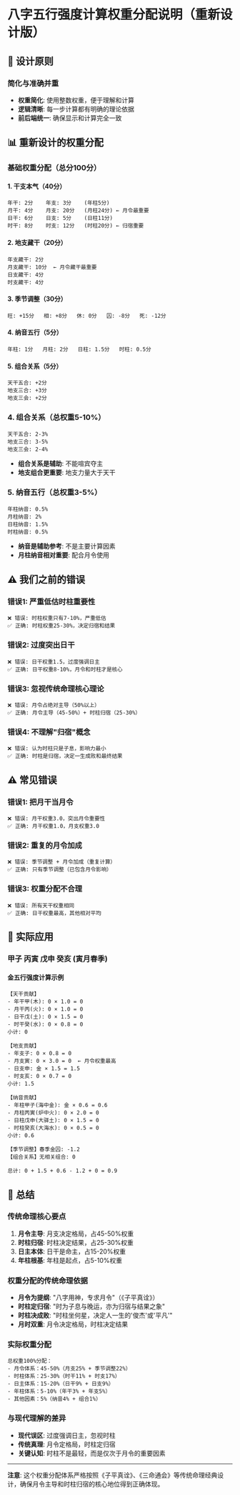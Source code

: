 # 八字五行强度计算权重分配说明（重新设计版）

## 🎯 **设计原则**

### **简化与准确并重**
- **权重简化**: 使用整数权重，便于理解和计算
- **逻辑清晰**: 每一步计算都有明确的理论依据
- **前后端统一**: 确保显示和计算完全一致

## 📊 **重新设计的权重分配**

### **基础权重分配（总分100分）**

#### **1. 干支本气（40分）**
```
年干: 2分    年支: 3分    (年柱5分)
月干: 4分    月支: 20分   (月柱24分) ← 月令最重要
日干: 6分    日支: 5分    (日柱11分)
时干: 8分    时支: 12分   (时柱20分) ← 归宿重要
```

#### **2. 地支藏干（20分）**
```
年支藏干: 2分
月支藏干: 10分  ← 月令藏干最重要
日支藏干: 4分
时支藏干: 4分
```

#### **3. 季节调整（30分）**
```
旺: +15分   相: +8分   休: 0分   囚: -8分   死: -12分
```

#### **4. 纳音五行（5分）**
```
年柱: 1分   月柱: 2分   日柱: 1.5分   时柱: 0.5分
```

#### **5. 组合关系（5分）**
```
天干五合: +2分
地支三合: +3分
地支三会: +2分
```

### **4. 组合关系（总权重5-10%）**
```
天干五合: 2-3%
地支三合: 3-5%
地支三会: 2-4%
```
- **组合关系是辅助**: 不能喧宾夺主
- **地支组合更重要**: 地支力量大于天干

### **5. 纳音五行（总权重3-5%）**
```
年柱纳音: 0.5%
月柱纳音: 2%
日柱纳音: 1.5%
时柱纳音: 0.5%
```
- **纳音是辅助参考**: 不是主要计算因素
- **月柱纳音相对重要**: 配合月令使用

## ⚠️ **我们之前的错误**

### **错误1: 严重低估时柱重要性**
```
❌ 错误: 时柱权重只有7-10%，严重低估
✅ 正确: 时柱权重25-30%，决定归宿和结果
```

### **错误2: 过度突出日干**
```
❌ 错误: 日干权重1.5，过度强调日主
✅ 正确: 日干权重8-10%，月令和时柱才是核心
```

### **错误3: 忽视传统命理核心理论**
```
❌ 错误: 月令占绝对主导（50%以上）
✅ 正确: 月令主导（45-50%）+ 时柱归宿（25-30%）
```

### **错误4: 不理解"归宿"概念**
```
❌ 错误: 认为时柱只是子息，影响力最小
✅ 正确: 时柱是归宿，决定一生成败和最终结果
```

## ⚠️ **常见错误**

### **错误1: 把月干当月令**
```
❌ 错误: 月干权重3.0，突出月令重要性
✅ 正确: 月干权重1.0，月支权重3.0
```

### **错误2: 重复的月令加成**
```
❌ 错误: 季节调整 + 月令加成（重复计算）
✅ 正确: 只有季节调整（已包含月令影响）
```

### **错误3: 权重分配不合理**
```
❌ 错误: 所有天干权重相同
✅ 正确: 日干权重最高，其他相对平均
```

## 🔧 **实际应用**

### **甲子 丙寅 戊申 癸亥 (寅月春季)**

#### **金五行强度计算示例**
```
【天干贡献】
- 年干甲(木): 0 × 1.0 = 0
- 月干丙(火): 0 × 1.0 = 0  
- 日干戊(土): 0 × 1.5 = 0
- 时干癸(水): 0 × 0.8 = 0
小计: 0

【地支贡献】
- 年支子: 0 × 0.8 = 0
- 月支寅: 0 × 3.0 = 0  ← 月令权重最高
- 日支申: 金 × 1.5 = 1.5
- 时支亥: 0 × 0.7 = 0
小计: 1.5

【纳音贡献】
- 年柱甲子(海中金): 金 × 0.6 = 0.6
- 月柱丙寅(炉中火): 0 × 2.0 = 0
- 日柱戊申(大驿土): 0 × 1.5 = 0
- 时柱癸亥(大海水): 0 × 0.5 = 0
小计: 0.6

【季节调整】春季金囚: -1.2
【组合关系】无相关组合: 0

总计: 0 + 1.5 + 0.6 - 1.2 + 0 = 0.9
```

## 📝 **总结**

### **传统命理核心要点**
1. **月令主导**: 月支决定格局，占45-50%权重
2. **时柱归宿**: 时柱决定结果，占25-30%权重
3. **日主本体**: 日干是命主，占15-20%权重
4. **年柱根基**: 年柱是起点，占5-10%权重

### **权重分配的传统命理依据**
- **月令为提纲**: "八字用神，专求月令"（《子平真诠》）
- **时柱定归宿**: "时为子息与晚运，亦为归宿与结果之象"
- **时柱决成败**: "时柱坐何星，决定人一生的'俊杰'或'平凡'"
- **月时双重**: 月令决定格局，时柱决定结果

### **实际权重分配**
```
总权重100%分配：
- 月令体系：45-50%（月支25% + 季节调整22%）
- 时柱体系：25-30%（时干11% + 时支17%）
- 日主体系：15-20%（日干9% + 日支9%）
- 年柱体系：5-10%（年干3% + 年支5%）
- 其他因素：5%（纳音4% + 组合1%）
```

### **与现代理解的差异**
- **现代误区**: 过度强调日主，忽视时柱
- **传统真理**: 月令定格局，时柱定归宿
- **关键认知**: 时柱不是最轻，而是仅次于月令的重要因素

---

**注意**: 这个权重分配体系严格按照《子平真诠》、《三命通会》等传统命理经典设计，确保月令主导和时柱归宿的核心地位得到正确体现。
